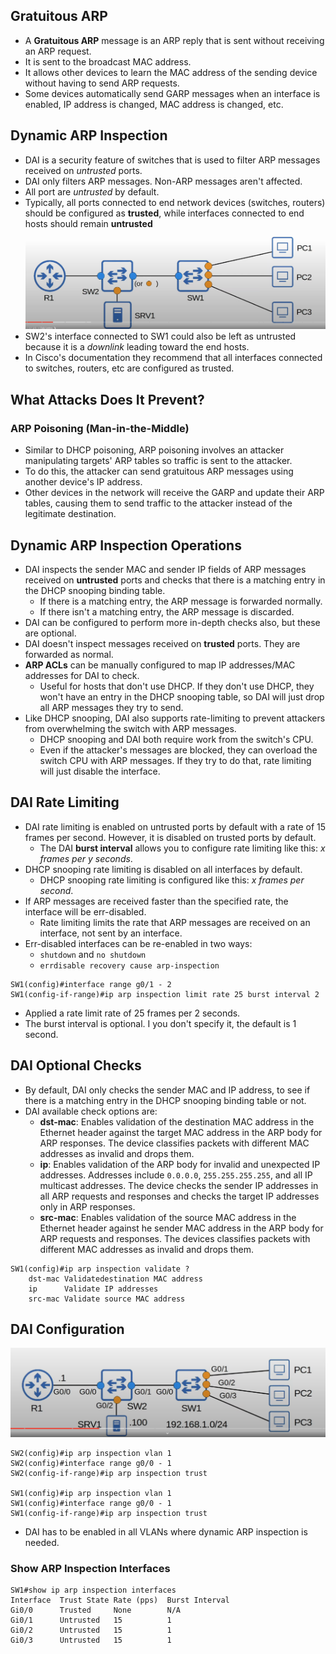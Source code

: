 ## Gratuitous ARP
* A **Gratuitous ARP** message is an ARP reply that is sent without receiving an ARP request.
* It is sent to the broadcast MAC address.
* It allows other devices to learn the MAC address of the sending device without having to send ARP requests.
* Some devices automatically send GARP messages when an interface is enabled, IP address is changed, MAC address is changed, etc.
## Dynamic ARP Inspection
* DAI is a security feature of switches that is used to filter ARP messages received on *untrusted* ports.
* DAI only filters ARP messages. Non-ARP messages aren't affected.
* All port are *untrusted* by default.
* Typically, all ports connected to end network devices (switches, routers) should be configured as **trusted**, while interfaces connected to end hosts should remain **untrusted**
![DAI trusted and untrusted ports](./img3/dynamic-arp-inspection-trusted-untrusted-ports.png)
* SW2's interface connected to SW1 could also be left as untrusted because it is a *downlink* leading toward the end hosts.
* In Cisco's documentation they recommend that all interfaces connected to switches, routers, etc are configured as trusted.
## What Attacks Does It Prevent?
### ARP Poisoning (Man-in-the-Middle)
* Similar to DHCP poisoning, ARP poisoning involves an attacker manipulating targets' ARP tables so traffic is sent to the attacker.
* To do this, the attacker can send gratuitous ARP messages using another device's IP address.
* Other devices in the network will receive the GARP and update their ARP tables, causing them to send traffic to the attacker instead of the legitimate destination.
## Dynamic ARP Inspection Operations
* DAI inspects the sender MAC and sender IP fields of ARP messages received on **untrusted** ports and checks that there is a matching entry in the DHCP snooping binding table.
	* If there is a matching entry, the ARP message is forwarded normally.
	* If there isn't a matching entry, the ARP message is discarded.
* DAI can be configured to perform more in-depth checks also, but these are optional.
* DAI doesn't inspect messages received on **trusted** ports. They are forwarded as normal.
* **ARP ACLs** can be manually configured to map IP addresses/MAC addresses for DAI to check.
	* Useful for hosts that don't use DHCP. If they don't use DHCP, they won't have an entry in the DHCP snooping table, so DAI will just drop all ARP messages they try to send.
* Like DHCP snooping, DAI also supports rate-limiting to prevent attackers from overwhelming the switch with ARP messages.
	* DHCP snooping and DAI both require work from the switch's CPU.
	* Even if the attacker's messages are blocked, they can overload the switch CPU with ARP messages. If they try to do that, rate limiting will just disable the interface.
## DAI Rate Limiting
* DAI rate limiting is enabled on untrusted ports by default with a rate of 15 frames per second. However, it is disabled on trusted ports by default.
	* The DAI **burst interval** allows you to configure rate limiting like this: *x frames per y seconds*.
* DHCP snooping rate limiting is disabled on all interfaces by default.
	* DHCP snooping rate limiting is configured like this: *x frames per second*.
* If ARP messages are received faster than the specified rate, the interface will be err-disabled.
	* Rate limiting limits the rate that ARP messages are received on an interface, not sent by an interface.
* Err-disabled interfaces can be re-enabled in two ways:
	* `shutdown` and `no shutdown`
	* `errdisable recovery cause arp-inspection`

```
SW1(config)#interface range g0/1 - 2
SW1(config-if-range)#ip arp inspection limit rate 25 burst interval 2
```
* Applied a rate limit rate of 25 frames per 2 seconds.
* The burst interval is optional. I you don't specify it, the default is 1 second.

## DAI Optional  Checks
* By default, DAI only checks the sender MAC and IP address, to see if there is a matching entry in the DHCP snooping binding table or not.
* DAI available check options are:
	* **dst-mac**: Enables validation of the destination MAC address in the Ethernet header against the target MAC address in the ARP body for ARP responses. The device classifies packets with different MAC addresses as invalid and drops them.
	* **ip**: Enables validation of the ARP body for invalid and unexpected IP addresses. Addresses include `0.0.0.0`, `255.255.255.255`, and all IP multicast addresses. The device checks the sender IP addresses in all ARP requests and responses and checks the target IP addresses only in ARP responses.
	* **src-mac**: Enables validation of the source MAC address in the Ethernet header against he sender MAC address in the ARP body for ARP requests and responses. The devices classifies packets with different MAC addresses as invalid and drops them.

```
SW1(config)#ip arp inspection validate ?
	dst-mac Validatedestination MAC address
	ip      Validate IP addresses
	src-mac Validate source MAC address
```
## DAI Configuration
![DAI configuration topology](./img3/dai-config-topology.png)
```
SW2(config)#ip arp inspection vlan 1
SW2(config)#interface range g0/0 - 1
SW2(config-if-range)#ip arp inspection trust

SW1(config)#ip arp inspection vlan 1
SW1(config)#interface range g0/0 - 1
SW1(config-if-range)#ip arp inspection trust
```
* DAI has to be enabled in all VLANs where dynamic ARP inspection is needed.

### Show ARP Inspection Interfaces
```
SW1#show ip arp inspection interfaces
Interface  Trust State Rate (pps)  Burst Interval
Gi0/0      Trusted     None        N/A
Gi0/1      Untrusted   15          1
Gi0/2      Untrusted   15          1
Gi0/3      Untrusted   15          1
```
